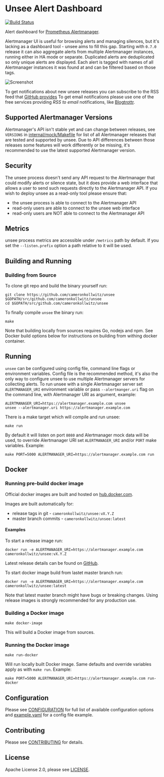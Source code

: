 # Unsee Alert Dashboard

[![Build Status](https://travis-ci.org/cameronkollwitz/unsee.svg?branch=master)](https://travis-ci.org/cameronkollwitz/unsee)

Alert dashboard for
[Prometheus Alertmanager](https://prometheus.io/docs/alerting/alertmanager/).

Alertmanager UI is useful for browsing alerts and managing silences, but it's
lacking as a dashboard tool - unsee aims to fill this gap.
Starting with `0.7.0` release it can also aggregate alerts from multiple
Alertmanager instances, running either in HA mode or separate. Duplicated alerts
are deduplicated so only unique alerts are displayed. Each alert is tagged with
names of all Alertmanager instances it was found at and can be filtered based
on those tags.

![Screenshot](/screenshot.png)

To get notifications about new unsee releases you can subscribe to the RSS feed
that [GitHub provides](https://github.com/cameronkollwitz/unsee/releases.atom)
To get email notifications please use one of the free services providing
_RSS to email_ notifications, like [Blogtrottr](https://blogtrottr.com/).

## Supported Alertmanager Versions

Alertmanager's API isn't stable yet and can change between releases, see
`VERSIONS` in [internal/mock/Makefile](/internal/mock/Makefile) for list of all
Alertmanager releases that are tested and supported by unsee.
Due to API differences between those releases some features will work
differently or be missing, it's recommended to use the latest supported
Alertmanager version.

## Security

The unsee process doesn't send any API request to the Alertmanager that could
modify alerts or silence state, but it does provide a web interface that allows
a user to send such requests directly to the Alertmanager API.
If you wish to deploy unsee as a read-only tool please ensure that:

* the unsee process is able to connect to the Alertmanager API
* read-only users are able to connect to the unsee web interface
* read-only users are NOT able to connect to the Alertmanager API

## Metrics

unsee process metrics are accessible under `/metrics` path by default.
If you set the `--listen.prefix` option a path relative to it will be
used.

## Building and Running

### Building from Source

To clone git repo and build the binary yourself run:

    git clone https://github.com/cameronkollwitz/unsee $GOPATH/src/github.com/cameronkollwitz/unsee
    cd $GOPATH/src/github.com/cameronkollwitz/unsee

To finally compile `unsee` the binary run:

    make

Note that building locally from sources requires Go, nodejs and npm.
See Docker build options below for instructions on building from withing docker
container.

## Running

`unsee` can be configured using config file, command line flags or environment
variables. Config file is the recommended method, it's also the only way to
configure unsee to use multiple Alertmanager servers for collecting alerts.
To run unsee with a single Alertmanager server set `ALERTMANAGER_URI`
environment variable or pass `--alertmanger.uri` flag on the command line, with
Alertmanager URI as argument, example:

    ALERTMANAGER_URI=https://alertmanager.example.com unsee
    unsee --alertmanager.uri https://alertmanager.example.com

There is a make target which will compile and run unsee:

    make run

By default it will listen on port `8080` and Alertmanager mock data will be
used, to override Alertmanager URI set `ALERTMANAGER_URI` and/or `PORT` make
variables. Example:

    make PORT=5000 ALERTMANAGER_URI=https://alertmanager.example.com run

## Docker

### Running pre-build docker image

Official docker images are built and hosted on
[hub.docker.com](https://hub.docker.com/r/cameronkollwitz/unsee/).

Images are built automatically for:

* release tags in git - `cameronkollwitz/unsee:vX.Y.Z`
* master branch commits - `cameronkollwitz/unsee:latest`

#### Examples

To start a release image run:

    docker run -e ALERTMANAGER_URI=https://alertmanager.example.com cameronkollwitz/unsee:vX.Y.Z

Latest release details can be found on
[GitHub](https://github.com/cameronkollwitz/unsee/releases).

To start docker image build from lastet master branch run:

    docker run -e ALERTMANAGER_URI=https://alertmanager.example.com cameronkollwitz/unsee:latest

Note that latest master branch might have bugs or breaking changes. Using
release images is strongly recommended for any production use.

### Building a Docker image

    make docker-image

This will build a Docker image from sources.

### Running the Docker image

    make run-docker

Will run locally built Docker image. Same defaults and override variables
apply as with `make run`. Example:

    make PORT=5000 ALERTMANAGER_URI=https://alertmanager.example.com run-docker

## Configuration

Please see [CONFIGURATION](/docs/CONFIGURATION.md) for full list of available
configuration options and [example.yaml](/docs/example.yaml) for a config file
example.

## Contributing

Please see [CONTRIBUTING](/CONTRIBUTING.md) for details.

## License

Apache License 2.0, please see [LICENSE](/LICENSE).
